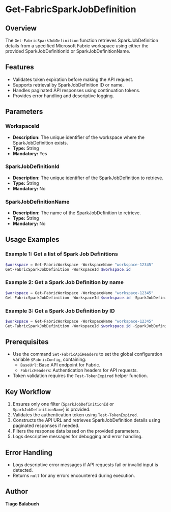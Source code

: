 # Get-FabricSparkJobDefinition

## Overview

The `Get-FabricSparkJobDefinition` function retrieves SparkJobDefinition details from a specified Microsoft Fabric workspace using either the provided SparkJobDefinitionId or SparkJobDefinitionName.

## Features

- Validates token expiration before making the API request.
- Supports retrieval by SparkJobDefinition ID or name.
- Handles paginated API responses using continuation tokens.
- Provides error handling and descriptive logging.

## Parameters

### WorkspaceId

- **Description:** The unique identifier of the workspace where the SparkJobDefinition exists.
- **Type:** String
- **Mandatory:** Yes

### SparkJobDefinitionId

- **Description:** The unique identifier of the SparkJobDefinition to retrieve.
- **Type:** String
- **Mandatory:** No

### SparkJobDefinitionName

- **Description:** The name of the SparkJobDefinition to retrieve.
- **Type:** String
- **Mandatory:** No

## Usage Examples

### Example 1: Get a list of Spark Job Definitions

```powershell
$workspace = Get-FabricWorkspace -WorkspaceName "workspace-12345"
Get-FabricSparkJobDefinition -WorkspaceId $workspace.id
```

### Example 2: Get a Spark Job Definition by name

```powershell
$workspace = Get-FabricWorkspace -WorkspaceName "workspace-12345"
Get-FabricSparkJobDefinition -WorkspaceId $workspace.id -SparkJobDefinitionName "My SparkJobDefinition"
```

### Example 3: Get a Spark Job Definition by ID

```powershell
$workspace = Get-FabricWorkspace -WorkspaceName "workspace-12345"
Get-FabricSparkJobDefinition -WorkspaceId $workspace.id -SparkJobDefinitionId "1ebac6a4-c531-4b8c-a421-4057325db497"
```

## Prerequisites

- Use the command `Set-FabricApiHeaders` to set the global configuration variable `$FabricConfig`, containing:
  - `BaseUrl`: Base API endpoint for Fabric.
  - `FabricHeaders`: Authentication headers for API requests.
- Token validation requires the `Test-TokenExpired` helper function.

## Key Workflow

1. Ensures only one filter (`SparkJobDefinitionId` or `SparkJobDefinitionName`) is provided.
2. Validates the authentication token using `Test-TokenExpired`.
3. Constructs the API URL and retrieves SparkJobDefinition details using paginated responses if needed.
4. Filters the response data based on the provided parameters.
5. Logs descriptive messages for debugging and error handling.

## Error Handling

- Logs descriptive error messages if API requests fail or invalid input is detected.
- Returns `null` for any errors encountered during execution.

## Author

**Tiago Balabuch**